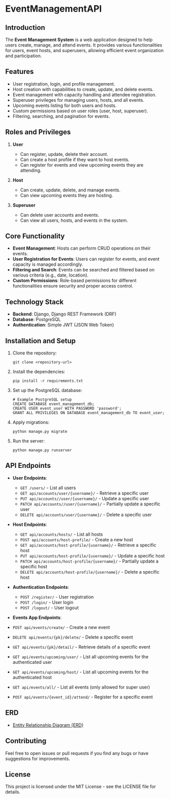 # EventManagementAPI


## Introduction
The **Event Management System** is a web application designed to help users create, manage, and attend events. It provides various functionalities for users, event hosts, and superusers, allowing efficient event organization and participation.

## Features
- User registration, login, and profile management.
- Host creation with capabilities to create, update, and delete events.
- Event management with capacity handling and attendee registration.
- Superuser privileges for managing users, hosts, and all events.
- Upcoming events listing for both users and hosts.
- Custom permissions based on user roles (user, host, superuser).
- Filtering, searching, and pagination for events.

## Roles and Privileges
1. **User**  
   - Can register, update, delete their account.
   - Can create a host profile if they want to host events.
   - Can register for events and view upcoming events they are attending.

2. **Host**  
   - Can create, update, delete, and manage events.
   - Can view upcoming events they are hosting.

3. **Superuser**  
   - Can delete user accounts and events.
   - Can view all users, hosts, and events in the system.

## Core Functionality
- **Event Management**: Hosts can perform CRUD operations on their events.
- **User Registration for Events**: Users can register for events, and event capacity is managed accordingly.
- **Filtering and Search**: Events can be searched and filtered based on various criteria (e.g., date, location).
- **Custom Permissions**: Role-based permissions for different functionalities ensure security and proper access control.

## Technology Stack
- **Backend**: Django, Django REST Framework (DRF)
- **Database**: PostgreSQL
- **Authentication**: Simple JWT (JSON Web Token)
  
## Installation and Setup
1. Clone the repository:
   ```
   git clone <repository-url>
   ```
2. Install the dependencies:
   ```
   pip install -r requirements.txt
   ```
3. Set up the PostgreSQL database:
   ```
   # Example PostgreSQL setup
   CREATE DATABASE event_management_db;
   CREATE USER event_user WITH PASSWORD 'password';
   GRANT ALL PRIVILEGES ON DATABASE event_management_db TO event_user;
   ```
4. Apply migrations:
   ```
   python manage.py migrate
   ```
5. Run the server:
   ```
   python manage.py runserver
   ```

## API Endpoints


- **User Endpoints**:
  
  - `GET /users/` - List all users
  - `GET api/accounts/user/{username}/` - Retrieve a specific user
  - `PUT api/accounts//user/{username}/` - Update a specific user
  - `PATCH api/accounts//user/{username}/` - Partially update a specific user
  - `DELETE api/accounts/user/{username}/` - Delete a specific user

- **Host Endpoints**:
  
  - `GET api/accounts/hosts/` - List all hosts
  - `POST api/accounts/host-profile/` - Create a new host
  - `GET api/accounts/host-profile/{username}/` - Retrieve a specific host
  - `PUT api/accounts/host-profile/{username}/` - Update a specific host
  - `PATCH api/accounts/host-profile/{username}/` - Partially update a specific host
  - `DELETE api/accounts/host-profile/{username}/` - Delete a specific host

- **Authentication Endpoints**:
  
  - `POST /register/` - User registration
  - `POST /login/` - User login
  - `POST /logout/` - User logout

- **Events App Endpoints**:

- `POST api/events/create/` - Create a new event
- `DELETE api/events/{pk}/delete/` - Delete a specific event
- `GET api/events/{pk}/detail/` - Retrieve details of a specific event
- `GET api/events/upcoming/user/` - List all upcoming events for the authenticated user
- `GET api/events/upcoming/host/` - List all upcoming events for the authenticated host
- `GET api/events/all/` - List all events (only allowed for super user)
- `POST api/events/{event_id}/attend/` - Register for a specific event

## ERD

- [Entity Relationship Diagram (ERD)](docs/ERD.md)

## Contributing
Feel free to open issues or pull requests if you find any bugs or have suggestions for improvements.

## License
This project is licensed under the MIT License - see the LICENSE file for details.

